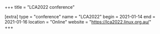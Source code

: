 +++
title = "LCA2022 conference"

[extra]
type = "conference"
name = "LCA2022"
begin = 2021-01-14
end = 2021-01-16
location = "Online"
website = "https://lca2022.linux.org.au/"
+++

